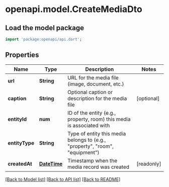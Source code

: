 # openapi.model.CreateMediaDto

## Load the model package
```dart
import 'package:openapi/api.dart';
```

## Properties
Name | Type | Description | Notes
------------ | ------------- | ------------- | -------------
**url** | **String** | URL for the media file (image, document, etc.) | 
**caption** | **String** | Optional caption or description for the media file | [optional] 
**entityId** | **num** | ID of the entity (e.g., property, room) this media is associated with | 
**entityType** | **String** | Type of entity this media belongs to (e.g., \"property\", \"room\", \"equipment\") | 
**createdAt** | [**DateTime**](DateTime.md) | Timestamp when the media record was created | [readonly] 

[[Back to Model list]](../README.md#documentation-for-models) [[Back to API list]](../README.md#documentation-for-api-endpoints) [[Back to README]](../README.md)


